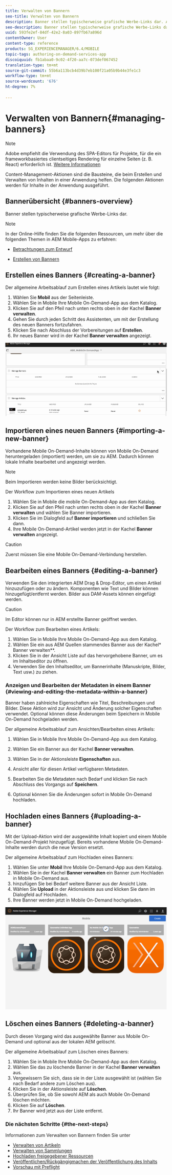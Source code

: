 ```yaml
---
title: Verwalten von Bannern
seo-title: Verwalten von Bannern
description: Banner stellen typischerweise grafische Werbe-Links dar. Auf dieser Seite erfahren Sie mehr.
seo-description: Banner stellen typischerweise grafische Werbe-Links dar. Auf dieser Seite erfahren Sie mehr.
uuid: 593fe2ef-84df-42e2-8a03-897fb67a896d
contentOwner: User
content-type: reference
products: SG_EXPERIENCEMANAGER/6.4/MOBILE
topic-tags: authoring-on-demand-services-app
discoiquuid: fb1abaa0-9c02-4f20-aa7c-073def067452
translation-type: tm+mt
source-git-commit: 55b6a113bcb4d39b7eb100f21a05b9b44e3fe1c3
workflow-type: tm+mt
source-wordcount: '676'
ht-degree: 7%

---
```



# Verwalten von Bannern{#managing-banners}

>[!NOTE]
>
>Adobe empfiehlt die Verwendung des SPA-Editors für Projekte, für die ein frameworkbasiertes clientseitiges Rendering für einzelne Seiten (z. B. React) erforderlich ist. [Weitere Informationen](/help/sites-developing/spa-overview.md)

Content-Management-Aktionen sind die Bausteine, die beim Erstellen und Verwalten von Inhalten in einer Anwendung helfen. Die folgenden Aktionen werden für Inhalte in der Anwendung ausgeführt.

## Bannerübersicht {#banners-overview}

Banner stellen typischerweise grafische Werbe-Links dar.

>[!NOTE]
>
>In der Online-Hilfe finden Sie die folgenden Ressourcen, um mehr über die folgenden Themen in AEM Mobile-Apps zu erfahren:
>
>* [Betrachtungen zum Entwurf](https://helpx.adobe.com/digital-publishing-solution/help/design-app.html)
   >
   >
* [Erstellen von Bannern](https://helpx.adobe.com/digital-publishing-solution/help/creating-banners.html)

>



## Erstellen eines Banners {#creating-a-banner}

Der allgemeine Arbeitsablauf zum Erstellen eines Artikels lautet wie folgt:

1. Wählen Sie **Mobil** aus der Seitenleiste.
1. Wählen Sie in Mobile Ihre Mobile On-Demand-App aus dem Katalog.
1. Klicken Sie auf den Pfeil nach unten rechts oben in der Kachel **Banner verwalten**.
1. Gehen Sie durch jeden Schritt des Assistenten, um mit der Erstellung des neuen Banners fortzufahren.
1. Klicken Sie nach Abschluss der Vorbereitungen auf **Erstellen**.
1. Ihr neues Banner wird in der Kachel **Banner verwalten** angezeigt.

![chlimage_1-6](assets/chlimage_1-6.gif)

## Importieren eines neuen Banners {#importing-a-new-banner}

Vorhandene Mobile On-Demand-Inhalte können von Mobile On-Demand heruntergeladen (importiert) werden, um sie zu AEM. Dadurch können lokale Inhalte bearbeitet und angezeigt werden.

>[!NOTE]
>
>Beim Importieren werden keine Bilder berücksichtigt.

Der Workflow zum Importieren eines neuen Artikels

1. Wählen Sie in Mobile die mobile On-Demand-App aus dem Katalog.
1. Klicken Sie auf den Pfeil nach unten rechts oben in der Kachel **Banner verwalten** und wählen Sie Banner importieren.
1. Klicken Sie im Dialogfeld auf **Banner importieren** und schließen Sie dann.
1. Ihre Mobile On-Demand-Artikel werden jetzt in der Kachel **Banner verwalten** angezeigt.

>[!CAUTION]
>
>Zuerst müssen Sie eine Mobile On-Demand-Verbindung herstellen.

## Bearbeiten eines Banners {#editing-a-banner}

Verwenden Sie den integrierten AEM Drag &amp; Drop-Editor, um einen Artikel hinzuzufügen oder zu ändern. Komponenten wie Text und Bilder können hinzugefügt/entfernt werden. Bilder aus DAM-Assets können eingefügt werden.

>[!CAUTION]
>
>Im Editor können nur in AEM erstellte Banner geöffnet werden.

Der Workflow zum Bearbeiten eines Artikels:

1. Wählen Sie in Mobile Ihre Mobile On-Demand-App aus dem Katalog.
1. Wählen Sie ein aus AEM Quellen stammendes Banner aus der Kachel* Banner verwalten**.
1. Klicken Sie in der Ansicht Liste auf das hervorgehobene Banner, um es im Inhaltseditor zu öffnen.
1. Verwenden Sie den Inhaltseditor, um Bannerinhalte (Manuskripte, Bilder, Text usw.) zu ziehen.

### Anzeigen und Bearbeiten der Metadaten in einem Banner {#viewing-and-editing-the-metadata-within-a-banner}

Banner haben zahlreiche Eigenschaften wie Titel, Beschreibungen und Bilder. Diese Aktion wird zur Ansicht und Änderung solcher Eigenschaften verwendet. Optional können diese Änderungen beim Speichern in Mobile On-Demand hochgeladen werden.

Der allgemeine Arbeitsablauf zum Ansichten/Bearbeiten eines Artikels:

1. Wählen Sie in Mobile Ihre Mobile On-Demand-App aus dem Katalog.
1. Wählen Sie ein Banner aus der Kachel **Banner verwalten**.

1. Wählen Sie in der Aktionsleiste **Eigenschaften** aus.
1. Ansicht aller für diesen Artikel verfügbaren Metadaten.
1. Bearbeiten Sie die Metadaten nach Bedarf und klicken Sie nach Abschluss des Vorgangs auf **Speichern**.
1. Optional können Sie die Änderungen sofort in Mobile On-Demand hochladen.

## Hochladen eines Banners {#uploading-a-banner}

Mit der Upload-Aktion wird der ausgewählte Inhalt kopiert und einem Mobile On-Demand-Projekt hinzugefügt. Bereits vorhandene Mobile On-Demand-Inhalte werden durch die neue Version ersetzt.

Der allgemeine Arbeitsablauf zum Hochladen eines Banners:

1. Wählen Sie unter **Mobil** Ihre Mobile On-Demand-App aus dem Katalog.
1. Wählen Sie in der Kachel **Banner verwalten** ein Banner zum Hochladen in Mobile On-Demand aus.
1. hinzufügen Sie bei Bedarf weitere Banner aus der Ansicht Liste.
1. Wählen Sie **Upload** in der Aktionsleiste aus und klicken Sie dann im Dialogfeld auf Hochladen.
1. Ihre Banner werden jetzt in Mobile On-Demand hochgeladen.

![chlimage_1-7](assets/chlimage_1-7.gif)

## Löschen eines Banners {#deleting-a-banner}

Durch diesen Vorgang wird das ausgewählte Banner aus Mobile On-Demand und optional aus der lokalen AEM gelöscht.

Der allgemeine Arbeitsablauf zum Löschen eines Banners:

1. Wählen Sie in Mobile Ihre Mobile On-Demand-App aus dem Katalog.
1. Wählen Sie das zu löschende Banner in der Kachel **Banner verwalten** aus.
1. Vergewissern Sie sich, dass sie in der Liste ausgewählt ist (wählen Sie nach Bedarf andere zum Löschen aus).
1. Klicken Sie in der Aktionsleiste auf **Löschen**.
1. Überprüfen Sie, ob Sie sowohl AEM als auch Mobile On-Demand löschen möchten.
1. Klicken Sie auf **Löschen**.
1. Ihr Banner wird jetzt aus der Liste entfernt.

### Die nächsten Schritte {#the-next-steps}

Informationen zum Verwalten von Bannern finden Sie unter

* [Verwalten von Artikeln](/help/mobile/mobile-on-demand-managing-articles.md)
* [Verwalten von Sammlungen](/help/mobile/mobile-on-demand-managing-collections.md)
* [Hochladen freigegebener Ressourcen](/help/mobile/mobile-on-demand-shared-resources.md)
* [Veröffentlichen/Rückgängigmachen der Veröffentlichung des Inhalts](/help/mobile/mobile-on-demand-publishing-unpublishing.md)
* [Vorschau mit Preflight](/help/mobile/aem-mobile-manage-ondemand-services.md)
